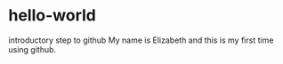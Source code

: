 # hello-world
introductory step to github
My name is Elizabeth and this is my first time using github.
